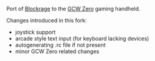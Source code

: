 Port of [Blockrage](http://blockrage.sourceforge.net/) to the [GCW Zero](http://www.gcw.zero.com) gaming handheld.

Changes introduced in this fork:

* joystick support
* arcade style text input (for keyboard lacking devices)
* autogenerating .rc file if not present
* minor GCW Zero related changes
